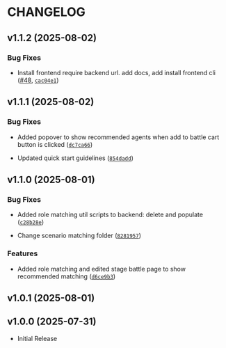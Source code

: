 # CHANGELOG

<!-- version list -->

## v1.1.2 (2025-08-02)

### Bug Fixes

- Install frontend require backend url. add docs, add install frontend cli
  ([#48](https://github.com/agentbeats/agentbeats/pull/48),
  [`cac04e1`](https://github.com/agentbeats/agentbeats/commit/cac04e1e185bf498f23227fc82b87a30db6aab74))


## v1.1.1 (2025-08-02)

### Bug Fixes

- Added popover to show recommended agents when add to battle cart button is clicked
  ([`dc7ca66`](https://github.com/agentbeats/agentbeats/commit/dc7ca66a83813acc3dd6cb1177850e18622fe2a1))

- Updated quick start guidelines
  ([`854dadd`](https://github.com/agentbeats/agentbeats/commit/854dadd7934f2c6dc49e457ae3848d5872765acb))


## v1.1.0 (2025-08-01)

### Bug Fixes

- Added role matching util scripts to backend: delete and populate
  ([`c28b28e`](https://github.com/agentbeats/agentbeats/commit/c28b28e99a433a2893a40a202a19b59eb2e01e44))

- Change scenario matching folder
  ([`8281957`](https://github.com/agentbeats/agentbeats/commit/8281957187c77fad6ae02e46b7dbb0cc22c97e6e))

### Features

- Added role matching and edited stage battle page to show recommended matching
  ([`d6ce9b3`](https://github.com/agentbeats/agentbeats/commit/d6ce9b32c2784feb84f9d6f11e1c227f7c1a73fe))


## v1.0.1 (2025-08-01)


## v1.0.0 (2025-07-31)

- Initial Release
